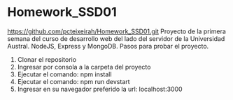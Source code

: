 # Homework_SSD01
https://github.com/pcteixeirah/Homework_SSD01.git
Proyecto de la primera semana del curso de desarrollo web del lado del servidor de la Universidad Austral. 
NodeJS, Express y MongoDB.
Pasos para probar el proyecto.
1) Clonar el repositorio
2) Ingresar por consola a la carpeta del proyecto
3) Ejecutar el comando: npm install
4) Ejecutar el comando: npm run devstart
5) Ingresar en su navegador preferido la url: localhost:3000

